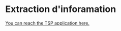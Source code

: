 # Extraction d'inforamation


 
[You can reach the TSP application here.](https://extraction-d-inforamation.streamlit.app/)
